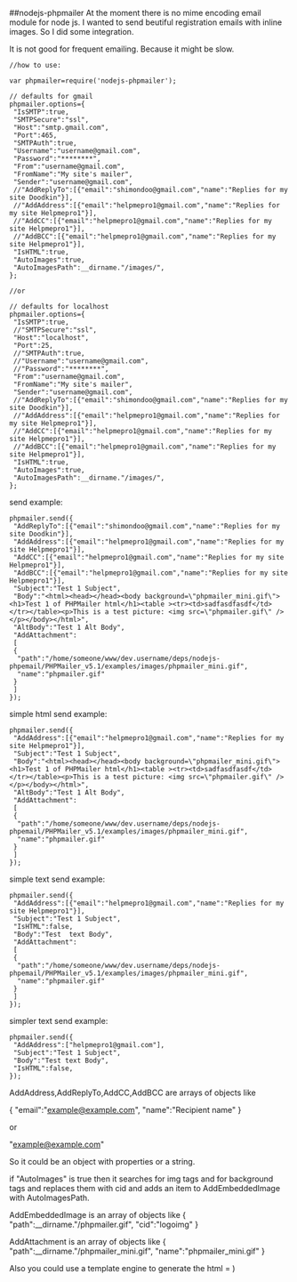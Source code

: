 ##nodejs-phpmailer
At the moment there is no mime encoding email module for node js.
I wanted to send beutiful registration emails with inline images.
So I did some integration.

It is not good for frequent emailing. Because it might be slow.

    //how to use:
    
    var phpmailer=require('nodejs-phpmailer');
    
    // defaults for gmail
    phpmailer.options={
     "IsSMTP":true,
     "SMTPSecure":"ssl",
     "Host":"smtp.gmail.com",
     "Port":465,
     "SMTPAuth":true,
     "Username":"username@gmail.com",
     "Password":"********",
     "From":"username@gmail.com",
     "FromName":"My site's mailer",
     "Sender":"username@gmail.com",
     //"AddReplyTo":[{"email":"shimondoo@gmail.com","name":"Replies for my site Doodkin"}],
     //"AddAddress":[{"email":"helpmepro1@gmail.com","name":"Replies for my site Helpmepro1"}],
     //"AddCC":[{"email":"helpmepro1@gmail.com","name":"Replies for my site Helpmepro1"}],
     //"AddBCC":[{"email":"helpmepro1@gmail.com","name":"Replies for my site Helpmepro1"}],
     "IsHTML":true,
     "AutoImages":true,
     "AutoImagesPath":__dirname."/images/",
    };
    
    //or 
    
    // defaults for localhost
    phpmailer.options={
     "IsSMTP":true,
     //"SMTPSecure":"ssl",
     "Host":"localhost",
     "Port":25,
     //"SMTPAuth":true,
     //"Username":"username@gmail.com",
     //"Password":"********",
     "From":"username@gmail.com",
     "FromName":"My site's mailer",
     "Sender":"username@gmail.com",
     //"AddReplyTo":[{"email":"shimondoo@gmail.com","name":"Replies for my site Doodkin"}],
     //"AddAddress":[{"email":"helpmepro1@gmail.com","name":"Replies for my site Helpmepro1"}],
     //"AddCC":[{"email":"helpmepro1@gmail.com","name":"Replies for my site Helpmepro1"}],
     //"AddBCC":[{"email":"helpmepro1@gmail.com","name":"Replies for my site Helpmepro1"}],
     "IsHTML":true,
     "AutoImages":true,
     "AutoImagesPath":__dirname."/images/",
    };

send example:

    phpmailer.send({
     "AddReplyTo":[{"email":"shimondoo@gmail.com","name":"Replies for my site Doodkin"}],
     "AddAddress":[{"email":"helpmepro1@gmail.com","name":"Replies for my site Helpmepro1"}],
     "AddCC":[{"email":"helpmepro1@gmail.com","name":"Replies for my site Helpmepro1"}],
     "AddBCC":[{"email":"helpmepro1@gmail.com","name":"Replies for my site Helpmepro1"}],
     "Subject":"Test 1 Subject",
     "Body":"<html><head></head><body background=\"phpmailer_mini.gif\"><h1>Test 1 of PHPMailer html</h1><table ><tr><td>sadfasdfasdf</td></tr></table><p>This is a test picture: <img src=\"phpmailer.gif\" /></p></body></html>",
     "AltBody":"Test 1 Alt Body",
     "AddAttachment":
     [
     {
      "path":"/home/someone/www/dev.username/deps/nodejs-phpemail/PHPMailer_v5.1/examples/images/phpmailer_mini.gif",
      "name":"phpmailer.gif"
     }
     ]
    });

simple html send example:

    phpmailer.send({
     "AddAddress":[{"email":"helpmepro1@gmail.com","name":"Replies for my site Helpmepro1"}],
     "Subject":"Test 1 Subject",
     "Body":"<html><head></head><body background=\"phpmailer_mini.gif\"><h1>Test 1 of PHPMailer html</h1><table ><tr><td>sadfasdfasdf</td></tr></table><p>This is a test picture: <img src=\"phpmailer.gif\" /></p></body></html>",
     "AltBody":"Test 1 Alt Body",
     "AddAttachment":
     [
     {
      "path":"/home/someone/www/dev.username/deps/nodejs-phpemail/PHPMailer_v5.1/examples/images/phpmailer_mini.gif",
      "name":"phpmailer.gif"
     }
     ]
    });


simple text send example:

    phpmailer.send({
     "AddAddress":[{"email":"helpmepro1@gmail.com","name":"Replies for my site Helpmepro1"}],
     "Subject":"Test 1 Subject",
     "IsHTML":false,
     "Body":"Test  text Body",
     "AddAttachment":
     [
     {
      "path":"/home/someone/www/dev.username/deps/nodejs-phpemail/PHPMailer_v5.1/examples/images/phpmailer_mini.gif",
      "name":"phpmailer.gif"
     }
     ]
    });

simpler text send example:

    phpmailer.send({
     "AddAddress":["helpmepro1@gmail.com"],
     "Subject":"Test 1 Subject",
     "Body":"Test text Body",
     "IsHTML":false,
    });


 AddAddress,AddReplyTo,AddCC,AddBCC are arrays of objects like
   
   {
    "email":"example@example.com",
    "name":"Recipient name"
   }
   
   or
   
   "example@example.com"
   
 So it could be an object with properties or a string.
 
 if "AutoImages" is true then it searches for img tags and for background tags
 and replaces them with cid and adds an item to AddEmbeddedImage with AutoImagesPath.
   
   AddEmbeddedImage is an array of objects like
   {
    "path":__dirname."/phpmailer.gif",
    "cid":"logoimg"
   }
   
   AddAttachment is an array of objects like
   {
    "path":__dirname."/phpmailer_mini.gif",
    "name":"phpmailer_mini.gif"
   }


Also you could use a template engine to generate the html = )
